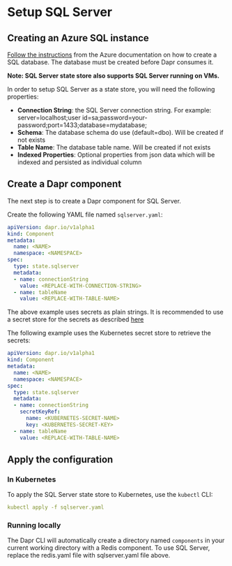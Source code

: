 # Setup SQL Server

## Creating an Azure SQL instance

[Follow the instructions](https://docs.microsoft.com/azure/sql-database/sql-database-single-database-get-started?tabs=azure-portal) from the Azure documentation on how to create a SQL database.  The database must be created before Dapr consumes it.

**Note: SQL Server state store also supports SQL Server running on  VMs.**

In order to setup SQL Server as a state store, you will need the following properties:

* **Connection String**: the SQL Server connection string. For example: server=localhost;user id=sa;password=your-password;port=1433;database=mydatabase;
* **Schema**: The database schema do use (default=dbo). Will be created if not exists
* **Table Name**: The database table name. Will be created if not exists
* **Indexed Properties**: Optional properties from json data which will be indexed and persisted as individual column

## Create a Dapr component

The next step is to create a Dapr component for SQL Server.

Create the following YAML file named `sqlserver.yaml`:

```yaml
apiVersion: dapr.io/v1alpha1
kind: Component
metadata:
  name: <NAME>
  namespace: <NAMESPACE>
spec:
  type: state.sqlserver
  metadata:
  - name: connectionString
    value: <REPLACE-WITH-CONNECTION-STRING>
  - name: tableName
    value: <REPLACE-WITH-TABLE-NAME>
```

The above example uses secrets as plain strings. It is recommended to use a secret store for the secrets as described [here](../../concepts/secrets/README.md)

The following example uses the Kubernetes secret store to retrieve the secrets:

```yaml
apiVersion: dapr.io/v1alpha1
kind: Component
metadata:
  name: <NAME>
  namespace: <NAMESPACE>
spec:
  type: state.sqlserver
  metadata:
  - name: connectionString
    secretKeyRef:
      name: <KUBERNETES-SECRET-NAME>
      key: <KUBERNETES-SECRET-KEY>
  - name: tableName
    value: <REPLACE-WITH-TABLE-NAME>
```

## Apply the configuration

### In Kubernetes

To apply the SQL Server state store to Kubernetes, use the `kubectl` CLI:

```yaml
kubectl apply -f sqlserver.yaml
```

### Running locally

The Dapr CLI will automatically create a directory named `components` in your current working directory with a Redis component.
To use SQL Server, replace the redis.yaml file with sqlserver.yaml file above.
